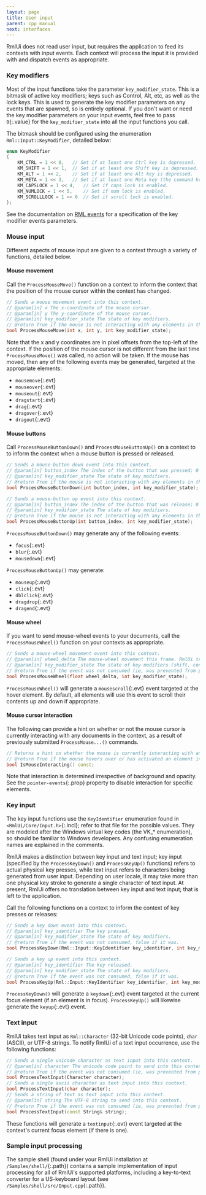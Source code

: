 ```yaml
---
layout: page
title: User input
parent: cpp_manual
next: interfaces
---
```


RmlUi does not read user input, but requires the application to feed its contexts with input events. Each context will process the input it is provided with and dispatch events as appropriate.

### Key modifiers

Most of the input functions take the parameter `key_modifier_state`. This is a bitmask of active key modifiers; keys such as Control, Alt, etc, as well as the lock keys. This is used to generate the key modifier parameters on any events that are spawned, so is entirely optional. If you don't want or need the key modifier parameters on your input events, feel free to pass `0`{:.value} for the `key_modifier_state` into all the input functions you call.

The bitmask should be configured using the enumeration `Rml::Input::KeyModifier`, detailed below:

```cpp
enum KeyModifier
{
	KM_CTRL = 1 << 0,	// Set if at least one Ctrl key is depressed.
	KM_SHIFT = 1 << 1,	// Set if at least one Shift key is depressed.
	KM_ALT = 1 << 2,	// Set if at least one Alt key is depressed.
	KM_META = 1 << 3,	// Set if at least one Meta key (the command key) is depressed.
	KM_CAPSLOCK = 1 << 4,	// Set if caps lock is enabled.
	KM_NUMLOCK = 1 << 5,	// Set if num lock is enabled.
	KM_SCROLLLOCK = 1 << 6	// Set if scroll lock is enabled.
};
```

See the documentation on [RML events](../rml/events.html#events) for a specification of the key modifier events parameters.

### Mouse input

Different aspects of mouse input are given to a context through a variety of functions, detailed below.

#### Mouse movement

Call the `ProcessMouseMove()` function on a context to inform the context that the position of the mouse cursor within the context has changed.

```cpp
// Sends a mouse movement event into this context.
// @param[in] x The x-coordinate of the mouse cursor.
// @param[in] y The y-coordinate of the mouse cursor.
// @param[in] key_modifier_state The state of key modifiers.
// @return True if the mouse is not interacting with any elements in the context, otherwise false.
bool ProcessMouseMove(int x, int y, int key_modifier_state);
```

Note that the x and y coordinates are in pixel offsets from the top-left of the context. If the position of the mouse cursor is not different from the last time `ProcessMouseMove()` was called, no action will be taken. If the mouse has moved, then any of the following events may be generated, targeted at the appropriate elements:

* `mousemove`{:.evt}
* `mouseover`{:.evt}
* `mouseout`{:.evt}
* `dragstart`{:.evt}
* `drag`{:.evt}
* `dragover`{:.evt}
* `dragout`{:.evt}

#### Mouse buttons

Call `ProcessMouseButtonDown()` and `ProcessMouseButtonUp()` on a context to to inform the context when a mouse button is pressed or released.

```cpp
// Sends a mouse-button down event into this context.
// @param[in] button_index The index of the button that was pressed; 0 for the left button, 1 for right, and any others from 2 onwards.
// @param[in] key_modifier_state The state of key modifiers.
// @return True if the mouse is not interacting with any elements in the context, otherwise false.
bool ProcessMouseButtonDown(int button_index, int key_modifier_state);

// Sends a mouse-button up event into this context.
// @param[in] button_index The index of the button that was release; 0 for the left button, 1 for right, and any others from 2 onwards.
// @param[in] key_modifier_state The state of key modifiers.
// @return True if the mouse is not interacting with any elements in the context, otherwise false.
bool ProcessMouseButtonUp(int button_index, int key_modifier_state);
```

`ProcessMouseButtonDown()` may generate any of the following events:

* `focus`{:.evt}
* `blur`{:.evt}
* `mousedown`{:.evt}

`ProcessMouseButtonUp()` may generate:

* `mouseup`{:.evt}
* `click`{:.evt}
* `dblclick`{:.evt}
* `dragdrop`{:.evt}
* `dragend`{:.evt}

#### Mouse wheel

If you want to send mouse-wheel events to your documents, call the `ProcessMouseWheel()` function on your contexts as appropriate.

```cpp
// Sends a mouse-wheel movement event into this context.
// @param[in] wheel_delta The mouse-wheel movement this frame. RmlUi treats a negative delta as up movement (away from the user), positive as down.
// @param[in] key_modifier_state The state of key modifiers (shift, control, caps-lock, etc) keys; this should be generated by ORing together members of the Input::KeyModifier enumeration.
// @return True if the event was not consumed (ie, was prevented from propagating by an element), false if it was.
bool ProcessMouseWheel(float wheel_delta, int key_modifier_state);
```

`ProcessMouseWheel()` will generate a `mousescroll`{:.evt} event targeted at the hover element. By default, all elements will use this event to scroll their contents up and down if appropriate.

#### Mouse cursor interaction

The following can provide a hint on whether or not the mouse cursor is currently interacting with any documents in the context, as a result of previously submitted `ProcessMouse...()` commands.

```cpp
// Returns a hint on whether the mouse is currently interacting with any elements in this context.
// @return True if the mouse hovers over or has activated an element in this context, otherwise false.
bool IsMouseInteracting() const;
```

Note that interaction is determined irrespective of background and opacity. See the `pointer-events`{:.prop} property to disable interaction for specific elements.

### Key input

The key input functions use the `KeyIdentifier` enumeration found in `<RmlUi/Core/Input.h>`{:.incl}; refer to that file for the possible values. They are modeled after the Windows virtual key codes (the VK_* enumeration), so should be familiar to Windows developers. Any confusing enumeration names are explained in the comments.

RmlUi makes a distinction between key input and text input; key input (specified by the `ProcessKeyDown()` and `ProcessKeyUp()` functions) refers to actual physical key presses, while text input refers to characters being generated from user input. Depending on user locale, it may take more than one physical key stroke to generate a single character of text input. At present, RmlUi offers no translation between key input and text input; that is left to the application.

Call the following functions on a context to inform the context of key presses or releases:

```cpp
// Sends a key down event into this context.
// @param[in] key_identifier The key pressed.
// @param[in] key_modifier_state The state of key modifiers.
// @return True if the event was not consumed, false if it was.
bool ProcessKeyDown(Rml::Input::KeyIdentifier key_identifier, int key_modifier_state);

// Sends a key up event into this context.
// @param[in] key_identifier The key released.
// @param[in] key_modifier_state The state of key modifiers.
// @return True if the event was not consumed, false if it was.
bool ProcessKeyUp(Rml::Input::KeyIdentifier key_identifier, int key_modifier_state);
```

`ProcessKeyDown()` will generate a `keydown`{:.evt} event targeted at the current focus element (if an element is in focus). `ProcessKeyUp()` will likewise generate the `keyup`{:.evt} event.

### Text input

RmlUi takes text input as `Rml::Character` (32-bit Unicode code points), `char` (ASCII), or UTF-8 strings. To notify RmlUi of a text input occurrence, use the following functions:

```cpp
// Sends a single unicode character as text input into this context.
// @param[in] character The unicode code point to send into this context.
// @return True if the event was not consumed (ie, was prevented from propagating by an element), false if it was.
bool ProcessTextInput(Character character);
// Sends a single ascii character as text input into this context.
bool ProcessTextInput(char character);
// Sends a string of text as text input into this context.
// @param[in] string The UTF-8 string to send into this context.
// @return True if the event was not consumed (ie, was prevented from propagating by an element), false if it was.
bool ProcessTextInput(const String& string);
```

These functions will generate a `textinput`{:.evt} event targeted at the context's current focus element (if there is one).

### Sample input processing

The sample shell (found under your RmlUi installation at `/Samples/shell/`{:.path}) contains a sample implementation of input processing for all of RmlUi's supported platforms, including a key-to-text converter for a US-keyboard layout (see `/Samples/shell/src/Input.cpp`{:.path}).
